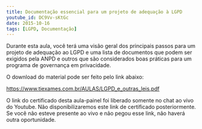 ```yaml
---
title: Documentação essencial para um projeto de adequação à LGPD
youtube_id: DC9Vv-sKtGc
date: 2015-10-16
tags: [LGPD, Documentação]
---
```


Durante esta aula, você terá uma visão geral dos principais passos para um projeto de adequação ao LGPD e uma lista de documentos que podem ser exigidos pela ANPD e outros que são considerados boas práticas para um programa de governança em privacidade.

O download do material pode ser feito pelo link abaixo: 

https://www.tiexames.com.br/AULAS/LGPD_e_outras_leis.pdf

O link do certificado desta aula-painel foi liberado somente no chat ao vivo do Youtube. Não disponibilizaremos este link de certificado posteriormente. Se você não esteve presente ao vivo e não pegou esse link, não haverá outra oportunidade.
